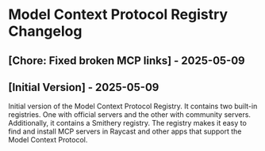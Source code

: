 # Model Context Protocol Registry Changelog

## [Chore: Fixed broken MCP links] - 2025-05-09

## [Initial Version] - 2025-05-09

Initial version of the Model Context Protocol Registry. It contains two built-in registries. One with official servers and the other with community servers. Additionally, it contains a Smithery registry. The registry makes it easy to find and install MCP servers in Raycast and other apps that support the Model Context Protocol.
